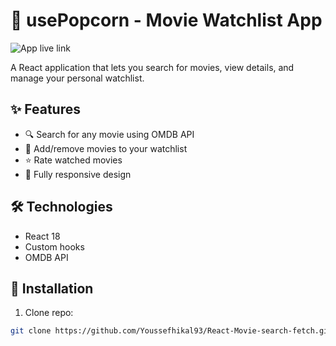 # 🍿 usePopcorn - Movie Watchlist App

![App live link](https://i-watched-it.netlify.app/)

A React application that lets you search for movies, view details, and manage your personal watchlist.

## ✨ Features

- 🔍 Search for any movie using OMDB API
- 📌 Add/remove movies to your watchlist
- ⭐ Rate watched movies
- 📱 Fully responsive design

## 🛠️ Technologies

- React 18
- Custom hooks
- OMDB API

## 🚀 Installation

1. Clone repo:

```bash
git clone https://github.com/Youssefhikal93/React-Movie-search-fetch.git
```

